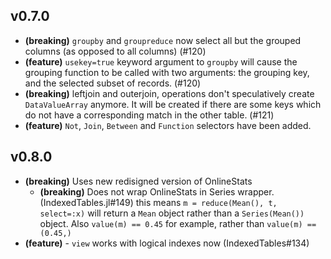 ## v0.7.0

- **(breaking)** `groupby` and `groupreduce` now select all but the grouped columns (as opposed to all columns) (#120)
- **(feature)** `usekey=true` keyword argument to `groupby` will cause the grouping function to be called with two arguments: the grouping key, and the selected subset of records. (#120)
- **(breaking)** leftjoin and outerjoin, operations don't speculatively create `DataValueArray` anymore. It will be created if there are some keys which do not have a corresponding match in the other table. (#121)
- **(feature)** `Not`, `Join`, `Between` and `Function` selectors have been added.

## v0.8.0

- **(breaking)** Uses new redisigned version of OnlineStats
    - **(breaking)** Does not wrap OnlineStats in Series wrapper. (IndexedTables.jl#149) this means `m = reduce(Mean(), t, select=:x)` will return a `Mean` object rather than a `Series(Mean())` object. Also `value(m) == 0.45` for example, rather than `value(m) == (0.45,)`
- **(feature)** - `view` works with logical indexes now (IndexedTables#134)
